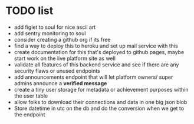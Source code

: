 # TODO list

- add figlet to soul for nice ascii art
- add sentry monitoring to soul
- consider creating a github org if its free
- find a way to deploy this to heroku and set up mail service with this
- create documentation for this that's deployed to github pages, maybe start work on the live platform site as well
- validate all features of this backend service and see if there are any security flaws or unused endpoints
- add announcements endpoint that will let platform owners/ super admins announce a **verified message**
- create a tiny user storage for metadata or achievement purposes within the user table
- allow folks to download their connections and data in one big json blob
- Store datetime in utc on the db and do the conversion when we get to the endpoint
